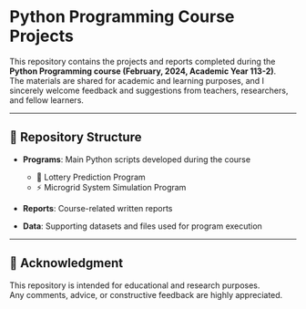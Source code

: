 # Python Programming Course Projects

This repository contains the projects and reports completed during the **Python Programming course (February, 2024, Academic Year 113-2)**.  
The materials are shared for academic and learning purposes, and I sincerely welcome feedback and suggestions from teachers, researchers, and fellow learners.

---

## 📂 Repository Structure

- **Programs**: Main Python scripts developed during the course  
  - 🎲 Lottery Prediction Program  
  - ⚡ Microgrid System Simulation Program  

- **Reports**: Course-related written reports  

- **Data**: Supporting datasets and files used for program execution  

---

## 🙏 Acknowledgment

This repository is intended for educational and research purposes.  
Any comments, advice, or constructive feedback are highly appreciated.  
